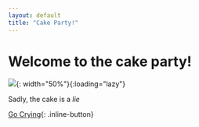 ```yaml
---
layout: default
title: "Cake Party!"
---
```


# Welcome to the cake party!

![](https://i.imgur.com/ZS4LFj8.png){: width="50%"}{:loading="lazy"}

Sadly, the cake is a _lie_

[Go Crying](../demo){: .inline-button}
